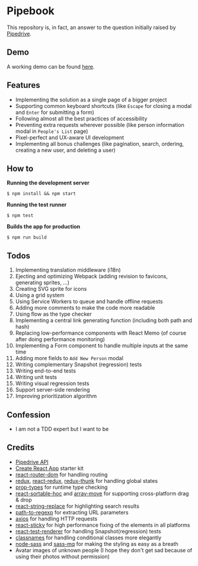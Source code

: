 # Pipebook

This repository is, in fact, an answer to the question initially raised by [Pipedrive](https://www.pipedrive.com).

## Demo

A working demo can be found [here](https://bijanmoudi.github.io/pipebook).

## Features

- Implementing the solution as a single page of a bigger project
- Supporting common keyboard shortcuts (like `Escape` for closing a modal and `Enter` for submitting a form)
- Following almost all the best practices of accessibility
- Preventing extra requests wherever possible (like person information modal in `People's List` page)
- Pixel-perfect and UX-aware UI development
- Implementing all bonus challenges (like pagination, search, ordering, creating a new user, and deleting a user)

## How to

**Running the development server**

    $ npm install && npm start

**Running the test runner**

    $ npm test

**Builds the app for production**

    $ npm run build

## Todos

1.  Implementing translation middleware (i18n)
2.  Ejecting and optimizing Webpack (adding revision to favicons, generating sprites, ...)
3.  Creating SVG sprite for icons
4.  Using a grid system
5.  Using Service Workers to queue and handle offline requests
6.  Adding more comments to make the code more readable
7.  Using flow as the type checker
8.  Implementing a central link generating function (including both path and hash)
9.  Replacing low-performance components with React Memo (of course after doing performance monitoring)
10. Implementing a Form component to handle multiple inputs at the same time
11. Adding more fields to `Add New Person` modal
12. Writing complementary Snapshot (regression) tests
13. Writing end-to-end tests
14. Writing unit tests
15. Writing visual regression tests
16. Support server-side rendering
17. Improving prioritization algorithm

## Confession

- I am not a TDD expert but I want to be

## Credits

- [Pipedrive API](https://developers.pipedrive.com/docs/api/v1/#!/Persons)
- [Create React App](https://github.com/facebook/create-react-app) starter kit
- [react-router-dom](https://github.com/ReactTraining/react-router) for handling routing
- [redux](https://github.com/reduxjs/redux), [react-redux](https://github.com/reduxjs/react-redux), [redux-thunk](https://github.com/reduxjs/redux-thunk) for handling global states
- [prop-types](https://github.com/facebook/prop-types) for runtime type checking
- [react-sortable-hoc](https://github.com/clauderic/react-sortable-hoc) and [array-move](https://github.com/sindresorhus/array-move) for supporting cross-platform drag & drop
- [react-string-replace](https://github.com/iansinnott/react-string-replace) for highlighting search results
- [path-to-regexp](https://github.com/pillarjs/path-to-regexp) for extracting URL parameters
- [axios](https://github.com/axios/axios) for handling HTTP requests
- [react-sticky](https://github.com/captivationsoftware/react-sticky) for high performance fixing of the elements in all platforms
- [react-test-renderer](https://www.npmjs.com/package/react-test-renderer) for handling Snapshot(regression) tests
- [classnames](https://github.com/JedWatson/classnames) for handling conditional classes more elegantly
- [node-sass](https://github.com/sass/node-sass) and [sass-mq](https://github.com/sass-mq/sass-mq) for making the styling as easy as a breath
- Avatar images of unknown people (I hope they don't get sad because of using their photos without permission)
